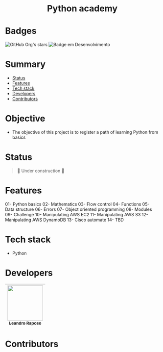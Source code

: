 <h1 align="center"> Python academy </h1>

# Badges
![GitHub Org's stars](https://img.shields.io/github/stars/leandro-raposo?style=social)
![Badge em Desenvolvimento](http://img.shields.io/static/v1?label=STATUS&message=WORK%20IN%20PROGRESS&color=GREEN&style=for-the-badge)

# Summary 

* [Status](#status)
* [Features](#features)
* [Tech stack](#tech-stack)
* [Developers](#developers)
* [Contributors](#contributors)

# Objective
- The objective of this project is to register a path of learning Python from basics

# Status
> :construction: Under construction :construction:

# Features
01- Python basics
02- Mathematics
03- Flow control
04- Functions
05- Data structure
06- Errors
07- Object oriented programming
08- Modules
09- Challenge
10- Manipulating AWS EC2
11- Manipulating AWS S3
12- Manipulating AWS DynamoDB
13- Cisco automate
14- TBD

# Tech stack
- Python

# Developers
| [<img src="https://avatars.githubusercontent.com/u/79737458?v=4" width=115><br><sub>Leandro Raposo</sub>](https://github.com/leandro-raposo) |
| :---: |

# Contributors

